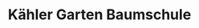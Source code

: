 ---
title: "Kähler Garten Baumschule"
url: /hamburg/kaehler-garten-baumschule/
shop: Garten-Center
---